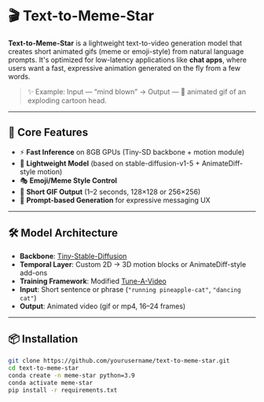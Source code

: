 # 🎬 Text-to-Meme-Star

**Text-to-Meme-Star** is a lightweight text-to-video generation model that creates short animated gifs (meme or emoji-style) from natural language prompts. It's optimized for low-latency applications like **chat apps**, where users want a fast, expressive animation generated on the fly from a few words.

> ✨ Example: Input — “mind blown” → Output — 🤯 animated gif of an exploding cartoon head.

---

## 🧠 Core Features

- ⚡ **Fast Inference** on 8GB GPUs (Tiny-SD backbone + motion module)
- 🐥 **Lightweight Model** (based on stable-diffusion-v1-5 + AnimateDiff-style motion)
- 🎭 **Emoji/Meme Style Control** 
- 🔁 **Short GIF Output** (1–2 seconds, 128×128 or 256×256)
- 🧾 **Prompt-based Generation** for expressive messaging UX

---

## 🛠️ Model Architecture

- **Backbone**: [Tiny-Stable-Diffusion](https://github.com/lambdal/Tiny-Stable-Diffusion)
- **Temporal Layer**: Custom 2D → 3D motion blocks or AnimateDiff-style add-ons
- **Training Framework**: Modified [Tune-A-Video](https://github.com/showlab/Tune-A-Video)
- **Input**: Short sentence or phrase (`"running pineapple-cat"`, `"dancing cat"`)
- **Output**: Animated video (gif or mp4, 16–24 frames)

---

## 📦 Installation

```bash
git clone https://github.com/yourusername/text-to-meme-star.git
cd text-to-meme-star
conda create -n meme-star python=3.9
conda activate meme-star
pip install -r requirements.txt
